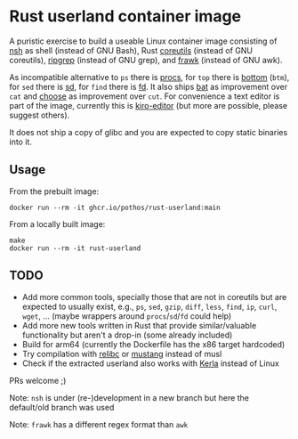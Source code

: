 # Rust userland container image

A puristic exercise to build a useable Linux container image consisting of
[nsh](https://github.com/nuta/nsh) as shell (instead of GNU Bash), Rust [coreutils](https://github.com/uutils/coreutils)
(instead of GNU coreutils), [ripgrep](https://github.com/BurntSushi/ripgrep) (instead of GNU grep), and [frawk](https://github.com/ezrosent/frawk) (instead of GNU awk).

As incompatible alternative to `ps` there is [procs](https://github.com/dalance/procs), for `top` there is [bottom](https://github.com/ClementTsang/bottom) (`btm`), for `sed` there is [sd](https://github.com/chmln/sd), for `find` there is [fd](https://github.com/sharkdp/fd). It also ships [bat](https://github.com/sharkdp/bat) as improvement over `cat` and [choose](https://github.com/theryangeary/choose) as improvement over `cut`.
For convenience a text editor is part of the image, currently this is [kiro-editor](https://github.com/rhysd/kiro-editor) (but more are possible, please suggest others).

It does not ship a copy of glibc and you are expected to copy static binaries into it.

## Usage

From the prebuilt image:

```
docker run --rm -it ghcr.io/pothos/rust-userland:main
```

From a locally built image:

```
make
docker run --rm -it rust-userland
```

## TODO

- Add more common tools, specially those that are not in coreutils but are expected to usually exist, e.g., `ps`, `sed`, `gzip`, `diff`, `less`, `find`, `ip`, `curl`, `wget`, … (maybe wrappers around `procs`/`sd`/`fd` could help)
- Add more new tools written in Rust that provide similar/valuable functionality but aren't a drop-in (some already included)
- Build for arm64 (currently the Dockerfile has the x86 target hardcoded)
- Try compilation with [relibc](https://gitlab.redox-os.org/redox-os/relibc) or [mustang](https://github.com/sunfishcode/mustang) instead of musl
- Check if the extracted userland also works with [Kerla](https://github.com/nuta/kerla) instead of Linux

PRs welcome ;)

Note: `nsh` is under (re-)development in a new branch but here the default/old branch was used

Note: `frawk` has a different regex format than `awk`
